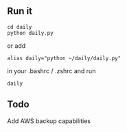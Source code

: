 ## Run it
```
cd daily
python daily.py
```

or add
```
alias daily="python ~/daily/daily.py"
```
in your .bashrc / .zshrc and run
```
daily
```

## Todo
Add AWS backup capabilities

